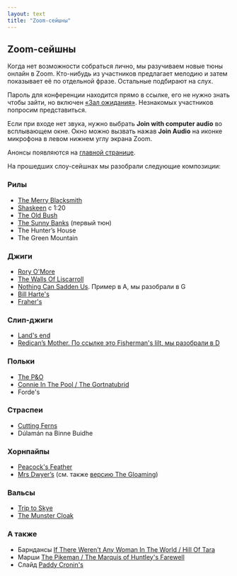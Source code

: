 ```yaml
---
layout: text
title: "Zoom-сейшны"
---
```


## Zoom-сейшны

Когда нет возможности собраться лично, мы&nbsp;разучиваем новые тюны онлайн в&nbsp;Zoom.
<span class="nobr">Кто-нибудь</span> из&nbsp;участников предлагает мелодию и&nbsp;затем показывает её по&nbsp;отдельной фразе.
Остальные подбирают на&nbsp;слух.

Пароль для конференции находится прямо в ссылке, его не нужно знать чтобы зайти,
но включен <a href="https://support.zoom.us/hc/en-us/articles/115000332726-Waiting-Room">&laquo;Зал&nbsp;ожидания&raquo;</a>.
Незнакомых участников попросим представиться.

Если при входе нет звука, нужно выбрать <strong>Join with computer audio</strong> во всплывающем окне. Окно можно вызвать нажав <strong>Join Audio</strong> на иконке микрофона в левом нижнем углу экрана Zoom.

Анонсы появляются на <a href="/">главной странице</a>.

На прошедших слоу-сейшнах мы&nbsp;разобрали следующие композиции:

<div class="tunes">
    <h3 class="tunes__heading">Рилы</h3>
    <ul class="tunes__list">
        <li><a href="https://www.youtube.com/watch?v=dJz8TPijdXk">The Merry Blacksmith</a></li>
        <li><a href="https://comhaltas.ie/music/detail/comhaltaslive_420_8_scoil_eigse_tutors/">Shaskeen</a> c 1:20</li>
        <li><a href="https://www.youtube.com/watch?v=rKwIMtdC7Ho">The Old Bush</a></li>
        <li><a href="https://m.facebook.com/story.php?story_fbid=665481724217096&id=100022658242194">The Sunny Banks</a> (первый тюн)</li>
        <li>The Hunter’s House</li>
        <li>The Green Mountain</li>
    </ul>
    <h3 class="tunes__heading">Джиги</h3>
    <ul class="tunes__list">
        <li><a href="https://www.youtube.com/watch?v=bO24b9d8A4I">Rory O'More</a></li>
        <li><a href="https://www.youtube.com/watch?v=gPEGHowe8RM">The Walls Of Liscarroll</a></li>
        <li><a href="https://vimeo.com/115063639">Nothing Can Sadden Us</a>. Пример в А, мы разобрали в G</li>
        <li><a href="https://www.youtube.com/watch?v=wlMbgvoMO1A">Bill Harte's</a></li>
        <li><a href="https://www.youtube.com/watch?v=EfN0tPf5a2g">Fraher's</a></li>
    </ul>
    <h3 class="tunes__heading">Слип-джиги</h3>
    <ul class="tunes__list">
        <li><a href="https://www.youtube.com/watch?v=QaKLgSXTYBM">Land's end</a></li>
        <li><ins title="Разобрали в прошлый раз" class="tunes__new"><a href="https://www.youtube.com/watch?v=_YTY0GZynsA">Redican’s Mother</a>. По ссылке это Fisherman's lilt, мы разобрали в D</ins></li>
    </ul>
    <h3 class="tunes__heading">Польки</h3>
    <ul class="tunes__list">
        <li><a href="https://www.youtube.com/watch?v=K2jmvHSxsJM">The P&O</a></li>
        <li><a href="https://www.youtube.com/watch?v=jOZWHqVuJ-4&t=2m">Connie In The Pool / The Gortnatubrid</a></li>
        <li>Forde's</li>
    </ul>
    <h3 class="tunes__heading">Страспеи</h3>
    <ul class="tunes__list">
        <li><a href="https://www.youtube.com/watch?v=3H9IALzPBLI">Cutting Ferns</a></li>
        <li>Dúlamán na Binne Buidhe</li>
    </ul>
    <h3 class="tunes__heading">Хорнпайпы</h3>
    <ul class="tunes__list">
        <li><a href="https://youtu.be/Y6OAJ82qS2k?t=83">Peacock's Feather</a></li>
        <li><a href="https://www.youtube.com/watch?v=pPDM-2seKpA&t=8s">Mrs Dwyer’s</a> (см. также <a href="https://www.youtube.com/watch?v=_JS4Y1ZGO7Q">версию The Gloaming</a>)</li>
    </ul>
    <h3 class="tunes__heading">Вальсы</h3>
    <ul class="tunes__list">
        <li><a href="https://www.youtube.com/watch?v=wENYW0Ybgjg">Trip to Skye</a></li>
        <li><a href="https://youtu.be/IyeplQqaqn4?t=368">The Munster Cloak</a></li>
    </ul>
    <h3 class="tunes__heading">А также</h3>
    <ul class="tunes__list">
        <li>Барндансы <a href="https://www.youtube.com/watch?v=m-gWXxJ2itg">If There Weren't Any Woman In The World / Hill Of Tara</a></li>
        <li>Марши <a href="https://www.youtube.com/watch?v=DP52lcGn-6Y">The Pikeman / The Marquis of Huntley's Farewell</a></li>
        <li>Слайд <a href="https://www.youtube.com/watch?v=7yl33E60IUM">Paddy Cronin's</a></li>
    </ul>
</div>
